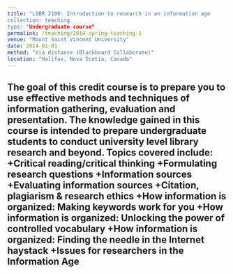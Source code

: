 ```yaml
---
title: "LIBR 2100: Introduction to research in an information age
collection: teaching
type: "Undergraduate course"
permalink: /teaching/2014-spring-teaching-1
venue: "Mount Saint Vincent University"
date: 2014-01-01
method: "Via distance (Blackboard Collaborate)"
location: "Halifax, Nova Scotia, Canada"
---
```


The goal of this credit course is to prepare you to use effective methods and techniques of information gathering, evaluation and presentation. The knowledge gained in this course is intended to prepare undergraduate students to conduct university level library research and beyond.
Topics covered include:
+Critical reading/critical thinking
+Formulating research questions
+Information sources
+Evaluating information sources
+Citation, plagiarism & research ethics
+How information is organized: Making keywords work for you
+How information is organized: Unlocking the power of controlled vocabulary
+How information is organized: Finding the needle in the Internet haystack
+Issues for researchers in the Information Age
---

